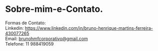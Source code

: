 # Sobre-mim-e-Contato.
Formas de Contato: <br>
Linkedin: https://www.linkedin.com/in/bruno-henrique-martins-ferreira-430077265 <br>
Email: brunohmfcorporativo@gmail.com <br>
Telefone: 11 988419059 <br>
